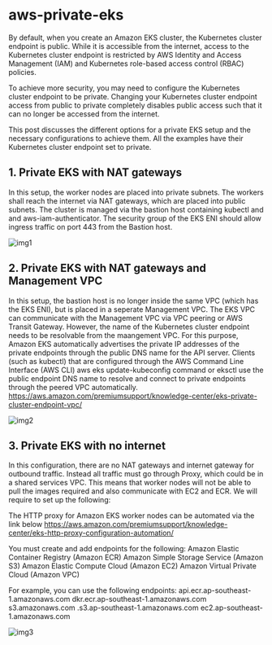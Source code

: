# aws-private-eks

By default, when you create an Amazon EKS cluster, the Kubernetes cluster endpoint is public. While it is accessible from the internet, access to the Kubernetes cluster endpoint is restricted by AWS Identity and Access Management (IAM) and Kubernetes role-based access control (RBAC) policies.

To achieve more security, you may need to configure the Kubernetes cluster endpoint to be private.  Changing your Kubernetes cluster endpoint access from public to private completely disables public access such that it can no longer be accessed from the internet.

This post discusses the different options for a private EKS setup and the necessary configurations to achieve them. All the examples have their Kubernetes cluster endpoint set to private.

## 1. Private EKS with NAT gateways

In this setup, the worker nodes are placed into private subnets. The workers shall reach the internet via NAT gateways, which are placed into public subnets. The cluster is managed via the bastion host containing kubectl and and aws-iam-authenticator. The security group of the EKS ENI should allow ingress traffic on port 443 from the Bastion host. 

![img1]

[img1]:https://github.com/tohwsw/aws-private-eks/blob/master/private-eks-nonat.png

## 2. Private EKS with NAT gateways and Management VPC

In this setup, the bastion host is no longer inside the same VPC (which has the EKS ENI), but is placed in a  seperate Management VPC. The EKS VPC can communicate with the Management VPC via VPC peering or AWS Transit Gateway. However, the name of the Kubernetes cluster endpoint needs to be resolvable from the maangement VPC. For this purpose, Amazon EKS automatically advertises the private IP addresses of the private endpoints through the public DNS name for the API server. Clients (such as kubectl) that are configured through the AWS Command Line Interface (AWS CLI) aws eks update-kubeconfig command or eksctl use the public endpoint DNS name to resolve and connect to private endpoints through the peered VPC automatically. https://aws.amazon.com/premiumsupport/knowledge-center/eks-private-cluster-endpoint-vpc/

![img2]

[img2]:https://github.com/tohwsw/aws-private-eks/blob/master/private-eks-outsidebastion.png

## 3. Private EKS with no internet

In this configuration, there are no NAT gateways and internet gateway for outbound traffic. Instead all traffic must go through Proxy, which could be in a shared services VPC. This means that worker nodes will not be able to pull the images required and also communicate with EC2 and ECR. We will require to set up the following:

The HTTP proxy for Amazon EKS worker nodes can be automated via the link below
https://aws.amazon.com/premiumsupport/knowledge-center/eks-http-proxy-configuration-automation/

You must create and add endpoints for the following:
Amazon Elastic Container Registry (Amazon ECR)
Amazon Simple Storage Service (Amazon S3)
Amazon Elastic Compute Cloud (Amazon EC2)
Amazon Virtual Private Cloud (Amazon VPC)

For example, you can use the following endpoints:
api.ecr.ap-southeast-1.amazonaws.com
dkr.ecr.ap-southeast-1.amazonaws.com
s3.amazonaws.com
.s3.ap-southeast-1.amazonaws.com
ec2.ap-southeast-1.amazonaws.com

![img3]

[img3]:https://github.com/tohwsw/aws-private-eks/blob/master/private-eks-outsidebastion.png
